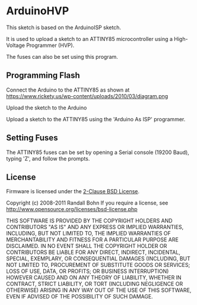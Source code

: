 # ArduinoHVP

This sketch is based on the ArduinoISP sketch.

It is used to upload a sketch to an ATTINY85 microcontroller using a High-Voltage Programmer (HVP).

The fuses can also be set using this program.

## Programming Flash

Connect the Arduino to the ATTINY85 as shown at https://www.rickety.us/wp-content/uploads/2010/03/diagram.png

Upload the sketch to the Arduino

Upload a sketch to the ATTINY85 using the 'Arduino As ISP' programmer.

## Setting Fuses

The ATTINY85 fuses can be set by opening a Serial console (19200 Baud), typing 'Z', and follow the prompts.

## License

Firmware is licensed under the [2-Clause BSD License](https://opensource.org/licenses/bsd-license.php).

Copyright (c) 2008-2011 Randall Bohn
If you require a license, see
http://www.opensource.org/licenses/bsd-license.php

THIS SOFTWARE IS PROVIDED BY THE COPYRIGHT HOLDERS AND CONTRIBUTORS "AS IS" AND ANY EXPRESS OR IMPLIED WARRANTIES, INCLUDING, BUT NOT LIMITED TO, THE IMPLIED WARRANTIES OF MERCHANTABILITY AND FITNESS FOR A PARTICULAR PURPOSE ARE DISCLAIMED. IN NO EVENT SHALL THE COPYRIGHT HOLDER OR CONTRIBUTORS BE LIABLE FOR ANY DIRECT, INDIRECT, INCIDENTAL, SPECIAL, EXEMPLARY, OR CONSEQUENTIAL DAMAGES (INCLUDING, BUT NOT LIMITED TO, PROCUREMENT OF SUBSTITUTE GOODS OR SERVICES; LOSS OF USE, DATA, OR PROFITS; OR BUSINESS INTERRUPTION) HOWEVER CAUSED AND ON ANY THEORY OF LIABILITY, WHETHER IN CONTRACT, STRICT LIABILITY, OR TORT (INCLUDING NEGLIGENCE OR OTHERWISE) ARISING IN ANY WAY OUT OF THE USE OF THIS SOFTWARE, EVEN IF ADVISED OF THE POSSIBILITY OF SUCH DAMAGE.

